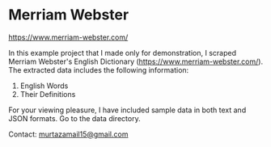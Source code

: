 # Merriam Webster

https://www.merriam-webster.com/

In this example project that I made only for demonstration, I scraped Merriam Webster's English Dictionary (https://www.merriam-webster.com/). The extracted data includes the following information:

1) English Words
2) Their Definitions

For your viewing pleasure, I have included sample data in both text and JSON formats. Go to the data directory.

Contact: murtazamail15@gmail.com
